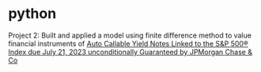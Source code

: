 # python
Project 2:
Built and applied a model using finite difference method to value financial instruments of [Auto Callable Yield Notes Linked to the S\&P 500® Index due July 21, 2023 unconditionally Guaranteed by JPMorgan Chase \& Co](https://www.sec.gov/Archives/edgar/data/0001665650/000182912622001257/jpm_424b2.htm)

